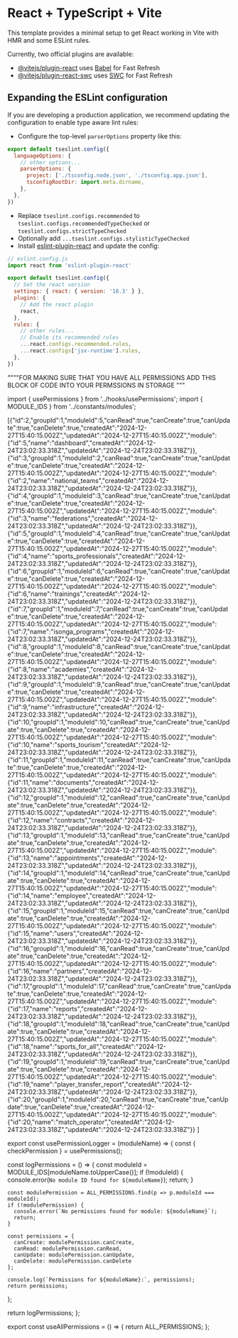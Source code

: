 # React + TypeScript + Vite

This template provides a minimal setup to get React working in Vite with HMR and some ESLint rules.

Currently, two official plugins are available:

- [@vitejs/plugin-react](https://github.com/vitejs/vite-plugin-react/blob/main/packages/plugin-react/README.md) uses [Babel](https://babeljs.io/) for Fast Refresh
- [@vitejs/plugin-react-swc](https://github.com/vitejs/vite-plugin-react-swc) uses [SWC](https://swc.rs/) for Fast Refresh

## Expanding the ESLint configuration

If you are developing a production application, we recommend updating the configuration to enable type aware lint rules:

- Configure the top-level `parserOptions` property like this:

```js
export default tseslint.config({
  languageOptions: {
    // other options...
    parserOptions: {
      project: ['./tsconfig.node.json', './tsconfig.app.json'],
      tsconfigRootDir: import.meta.dirname,
    },
  },
})
```

- Replace `tseslint.configs.recommended` to `tseslint.configs.recommendedTypeChecked` or `tseslint.configs.strictTypeChecked`
- Optionally add `...tseslint.configs.stylisticTypeChecked`
- Install [eslint-plugin-react](https://github.com/jsx-eslint/eslint-plugin-react) and update the config:

```js
// eslint.config.js
import react from 'eslint-plugin-react'

export default tseslint.config({
  // Set the react version
  settings: { react: { version: '18.3' } },
  plugins: {
    // Add the react plugin
    react,
  },
  rules: {
    // other rules...
    // Enable its recommended rules
    ...react.configs.recommended.rules,
    ...react.configs['jsx-runtime'].rules,
  },
})


```


""""FOR MAKING SURE THAT YOU HAVE ALL PERMISSIONS ADD THIS BLOCK OF CODE INTO YOUR PERMSSIONS IN STORAGE """

import { usePermissions } from '../hooks/usePermissions';
import { MODULE_IDS } from '../constants/modules';

[{"id":2,"groupId":1,"moduleId":5,"canRead":true,"canCreate":true,"canUpdate":true,"canDelete":true,"createdAt":"2024-12-27T15:40:15.002Z","updatedAt":"2024-12-27T15:40:15.002Z","module":{"id":5,"name":"dashboard","createdAt":"2024-12-24T23:02:33.318Z","updatedAt":"2024-12-24T23:02:33.318Z"}},
{"id":3,"groupId":1,"moduleId":2,"canRead":true,"canCreate":true,"canUpdate":true,"canDelete":true,"createdAt":"2024-12-27T15:40:15.002Z","updatedAt":"2024-12-27T15:40:15.002Z","module":{"id":2,"name":"national_teams","createdAt":"2024-12-24T23:02:33.318Z","updatedAt":"2024-12-24T23:02:33.318Z"}},
{"id":4,"groupId":1,"moduleId":3,"canRead":true,"canCreate":true,"canUpdate":true,"canDelete":true,"createdAt":"2024-12-27T15:40:15.002Z","updatedAt":"2024-12-27T15:40:15.002Z","module":{"id":3,"name":"federations","createdAt":"2024-12-24T23:02:33.318Z","updatedAt":"2024-12-24T23:02:33.318Z"}},
{"id":5,"groupId":1,"moduleId":4,"canRead":true,"canCreate":true,"canUpdate":true,"canDelete":true,"createdAt":"2024-12-27T15:40:15.002Z","updatedAt":"2024-12-27T15:40:15.002Z","module":{"id":4,"name":"sports_professionals","createdAt":"2024-12-24T23:02:33.318Z","updatedAt":"2024-12-24T23:02:33.318Z"}},
{"id":6,"groupId":1,"moduleId":6,"canRead":true,"canCreate":true,"canUpdate":true,"canDelete":true,"createdAt":"2024-12-27T15:40:15.002Z","updatedAt":"2024-12-27T15:40:15.002Z","module":{"id":6,"name":"trainings","createdAt":"2024-12-24T23:02:33.318Z","updatedAt":"2024-12-24T23:02:33.318Z"}},
{"id":7,"groupId":1,"moduleId":7,"canRead":true,"canCreate":true,"canUpdate":true,"canDelete":true,"createdAt":"2024-12-27T15:40:15.002Z","updatedAt":"2024-12-27T15:40:15.002Z","module":{"id":7,"name":"isonga_programs","createdAt":"2024-12-24T23:02:33.318Z","updatedAt":"2024-12-24T23:02:33.318Z"}},
{"id":8,"groupId":1,"moduleId":8,"canRead":true,"canCreate":true,"canUpdate":true,"canDelete":true,"createdAt":"2024-12-27T15:40:15.002Z","updatedAt":"2024-12-27T15:40:15.002Z","module":{"id":8,"name":"academies","createdAt":"2024-12-24T23:02:33.318Z","updatedAt":"2024-12-24T23:02:33.318Z"}},
{"id":9,"groupId":1,"moduleId":9,"canRead":true,"canCreate":true,"canUpdate":true,"canDelete":true,"createdAt":"2024-12-27T15:40:15.002Z","updatedAt":"2024-12-27T15:40:15.002Z","module":{"id":9,"name":"infrastructure","createdAt":"2024-12-24T23:02:33.318Z","updatedAt":"2024-12-24T23:02:33.318Z"}},
{"id":10,"groupId":1,"moduleId":10,"canRead":true,"canCreate":true,"canUpdate":true,"canDelete":true,"createdAt":"2024-12-27T15:40:15.002Z","updatedAt":"2024-12-27T15:40:15.002Z","module":{"id":10,"name":"sports_tourism","createdAt":"2024-12-24T23:02:33.318Z","updatedAt":"2024-12-24T23:02:33.318Z"}},
{"id":11,"groupId":1,"moduleId":11,"canRead":true,"canCreate":true,"canUpdate":true,"canDelete":true,"createdAt":"2024-12-27T15:40:15.002Z","updatedAt":"2024-12-27T15:40:15.002Z","module":{"id":11,"name":"documents","createdAt":"2024-12-24T23:02:33.318Z","updatedAt":"2024-12-24T23:02:33.318Z"}},
{"id":12,"groupId":1,"moduleId":12,"canRead":true,"canCreate":true,"canUpdate":true,"canDelete":true,"createdAt":"2024-12-27T15:40:15.002Z","updatedAt":"2024-12-27T15:40:15.002Z","module":{"id":12,"name":"contracts","createdAt":"2024-12-24T23:02:33.318Z","updatedAt":"2024-12-24T23:02:33.318Z"}},
{"id":13,"groupId":1,"moduleId":13,"canRead":true,"canCreate":true,"canUpdate":true,"canDelete":true,"createdAt":"2024-12-27T15:40:15.002Z","updatedAt":"2024-12-27T15:40:15.002Z","module":{"id":13,"name":"appointments","createdAt":"2024-12-24T23:02:33.318Z","updatedAt":"2024-12-24T23:02:33.318Z"}},
{"id":14,"groupId":1,"moduleId":14,"canRead":true,"canCreate":true,"canUpdate":true,"canDelete":true,"createdAt":"2024-12-27T15:40:15.002Z","updatedAt":"2024-12-27T15:40:15.002Z","module":{"id":14,"name":"employee","createdAt":"2024-12-24T23:02:33.318Z","updatedAt":"2024-12-24T23:02:33.318Z"}},
{"id":15,"groupId":1,"moduleId":15,"canRead":true,"canCreate":true,"canUpdate":true,"canDelete":true,"createdAt":"2024-12-27T15:40:15.002Z","updatedAt":"2024-12-27T15:40:15.002Z","module":{"id":15,"name":"users","createdAt":"2024-12-24T23:02:33.318Z","updatedAt":"2024-12-24T23:02:33.318Z"}},
{"id":16,"groupId":1,"moduleId":16,"canRead":true,"canCreate":true,"canUpdate":true,"canDelete":true,"createdAt":"2024-12-27T15:40:15.002Z","updatedAt":"2024-12-27T15:40:15.002Z","module":{"id":16,"name":"partners","createdAt":"2024-12-24T23:02:33.318Z","updatedAt":"2024-12-24T23:02:33.318Z"}},
{"id":17,"groupId":1,"moduleId":17,"canRead":true,"canCreate":true,"canUpdate":true,"canDelete":true,"createdAt":"2024-12-27T15:40:15.002Z","updatedAt":"2024-12-27T15:40:15.002Z","module":{"id":17,"name":"reports","createdAt":"2024-12-24T23:02:33.318Z","updatedAt":"2024-12-24T23:02:33.318Z"}},
{"id":18,"groupId":1,"moduleId":18,"canRead":true,"canCreate":true,"canUpdate":true,"canDelete":true,"createdAt":"2024-12-27T15:40:15.002Z","updatedAt":"2024-12-27T15:40:15.002Z","module":{"id":18,"name":"sports_for_all","createdAt":"2024-12-24T23:02:33.318Z","updatedAt":"2024-12-24T23:02:33.318Z"}},
{"id":19,"groupId":1,"moduleId":19,"canRead":true,"canCreate":true,"canUpdate":true,"canDelete":true,"createdAt":"2024-12-27T15:40:15.002Z","updatedAt":"2024-12-27T15:40:15.002Z","module":{"id":19,"name":"player_transfer_report","createdAt":"2024-12-24T23:02:33.318Z","updatedAt":"2024-12-24T23:02:33.318Z"}},
{"id":20,"groupId":1,"moduleId":20,"canRead":true,"canCreate":true,"canUpdate":true,"canDelete":true,"createdAt":"2024-12-27T15:40:15.002Z","updatedAt":"2024-12-27T15:40:15.002Z","module":{"id":20,"name":"match_operator","createdAt":"2024-12-24T23:02:33.318Z","updatedAt":"2024-12-24T23:02:33.318Z"}}
]

export const usePermissionLogger = (moduleName) => {
const { checkPermission } = usePermissions();

const logPermissions = () => {
const moduleId = MODULE_IDS[moduleName.toUpperCase()];
if (!moduleId) {
console.error(`No module ID found for ${moduleName}`);
return;
}

    const modulePermission = ALL_PERMISSIONS.find(p => p.moduleId === moduleId);
    if (!modulePermission) {
      console.error(`No permissions found for module: ${moduleName}`);
      return;
    }

    const permissions = {
      canCreate: modulePermission.canCreate,
      canRead: modulePermission.canRead,
      canUpdate: modulePermission.canUpdate,
      canDelete: modulePermission.canDelete
    };

    console.log(`Permissions for ${moduleName}:`, permissions);
    return permissions;
};

return logPermissions;
};

export const useAllPermissions = () => {
return ALL_PERMISSIONS;
};

